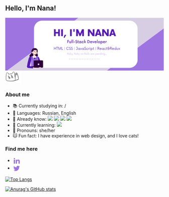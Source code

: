 <h2> Hello, I'm Nana!</h2>
<img align="center" src="/img/header_readme.png">

<img src="/img/hi.gif" width="50" height="40">
<h3>About me</h3>

- 📚 Currently studying in: /<br/>
- 🎤 Languages: Russian, English
- 📕 Already know: <img src="https://img.shields.io/badge/JavaScript-5519B6"/> <img src="https://img.shields.io/badge/React&Redux-3b89a7"/> <img src="https://img.shields.io/badge/SASS-cf649a"/> <img src="https://img.shields.io/badge/Vue.js-42b883"/><br/>
- 📖 Currently learning: <img src="https://img.shields.io/badge/Java-5382a1"/><br/>
- 🤝 Pronouns: she/her<br/>
- 🐱 Fun fact: I have experience in web design, and I love cats!<br/>

<h3>Find me here</h3>

- <a href="https://www.linkedin.com/in/arina-rodina-144612219/?locale=en_US"><img align="center" src="/img/linkedin-fill.png"></a>
- <a href="https://twitter.com/rdnrn_nana"><img align="center" src="/img/twitter-fill.png"></a>

[![Top Langs](https://github-readme-stats.vercel.app/api/top-langs/?username=rdnrn&layout=compact&theme=buefy)](https://github.com/anuraghazra/github-readme-stats)


[![Anurag's GitHub stats](https://github-readme-stats.vercel.app/api?username=rdnrn&hide=issues,contribs&theme=buefy)](https://github.com/anuraghazra/github-readme-stats)
